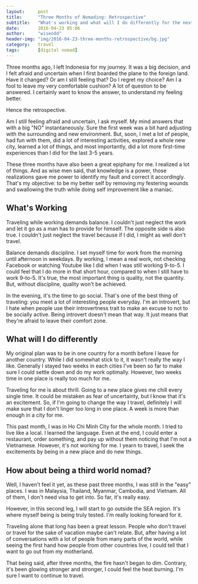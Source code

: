 ```yaml
---
layout:     post
title:      "Three Months of Nomading: Retrospective"
subtitle:   "What's working and what will I do differently for the next leg."
date:       2016-04-23 05:06
author:     "wiseodd"
header-img: "img/2016-04-23-three-months-retrospective/bg.jpg"
category:   travel
tags:       [digital nomad]
---
```


Three months ago, I left Indonesia for my journey. It was a big decision, and I felt afraid and uncertain when I first boarded the plane to the foreign land. Have it changed? Or am I still feeling that? Do I regret my choice? Am I a fool to leave my very comfortable cushion? A lot of question to be answered. I certainly want to know the answer, to understand my feeling better.

Hence the retrospective.

Am I still feeling afraid and uncertain, I ask myself. My mind answers that with a big "NO" instantaneously. Sure the first week was a bit hard adjusting with the surrounding and new environment. But, soon, I met a lot of people, had fun with them, did a lot of interesting activities, explored a whole new city, learned a lot of things, and most importantly, did a lot more first-time experiences than I did for the last 3-5 years.

These three months have also been a great epiphany for me. I realized a lot of things. And as wise men said, that knowledge is a power, those realizations gave me power to identify my fault and correct it accordingly. That's my objective: to be my better self by removing my festering wounds and swallowing the truth while doing self improvement like a maniac.

<h2 class="section-header">What's Working</h2>

Traveling while working demands balance. I couldn't just neglect the work and let it go as a man has to provide for himself. The opposite side is also true. I couldn't just neglect the travel because if I did, I might as well don't travel.

Balance demands discipline. I set myself time for work from the morning until afternoon in weekdays. By working, I mean a real work, not checking Facebook or watching Youtube like I did when I was still working 9-to-5. I could feel that I do more in that short hour, compared to when I still have to work 9-to-5. It's true, the most important thing is quality, not the quantity. But, without discipline, quality won't be achieved.

In the evening, it's the time to go social. That's one of the best thing of traveling: you meet a lot of interesting people everyday. I'm an introvert, but I hate when people use their introvertness trait to make an excuse to not to be socially active. Being introvert doesn't mean that way. It just means that they're afraid to leave their comfort zone.

<h2 class="section-header">What will I do differently</h2>

My original plan was to be in one country for a month before I leave for another country. While I did somewhat stick to it, it wasn't really the way I like. Generally I stayed two weeks in each cities I've been so far to make sure I could settle down and do my work optimally. However, two weeks time in one place is really too much for me.

Traveling for me is about thrill. Going to a new place gives me chill every single time. It could be mistaken as fear of uncertainty, but I know that it's an excitement. So, if I'm going to change the way I travel, definitely I will make sure that I don't linger too long in one place. A week is more than enough in a city for me.

This past month, I was in Ho Chi Minh City for the whole month. I tried to live like a local. I learned the language. Even at the end, I could enter a restaurant, order something, and pay up without them noticing that I'm not a Vietnamese. However, it's not working for me. I yearn to travel, I seek the excitements by being in a new place and do new things.

<h2 class="section-header">How about being a third world nomad?</h2>

Well, I haven't feel it yet, as these past three months, I was still in the "easy" places. I was in Malaysia, Thailand, Myanmar, Cambodia, and Vietnam. All of them, I don't need visa to get into. So far, it's really easy.

However, in this second leg, I will start to go outside the SEA region. It's where myself being is being truly tested. I'm really looking forward for it.

Traveling alone that long has been a great lesson. People who don't travel or travel for the sake of vacation maybe can't relate. But, after having a lot of conversations with a lot of people from many parts of the world, while seeing the first hand how people from other countries live, I could tell that I want to go out from my motherland.

That being said, after three months, the fire hasn't began to dim. Contrary, it's been glowing stronger and stronger, I could feel the heat burning. I'm sure I want to continue to travel.
